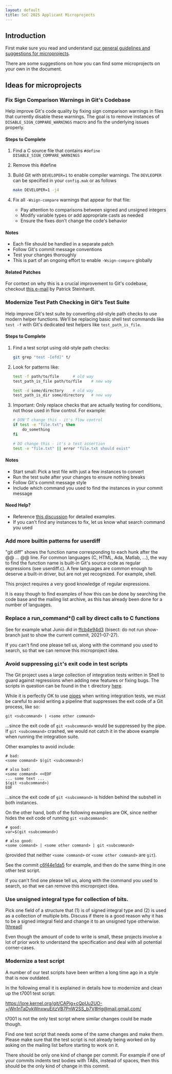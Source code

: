 ```yaml
---
layout: default
title: SoC 2025 Applicant Microprojects
---
```


## Introduction

First make sure you read and understand
[our general guidelines and suggestions for microprojects](https://git.github.io/General-Microproject-Information).

There are some suggestions on how you can find some microprojects on your own in the document.

## Ideas for microprojects

### Fix Sign Comparison Warnings in Git's Codebase

Help improve Git's code quality by fixing sign comparison warnings in files that
currently disable these warnings. The goal is to remove instances of
`DISABLE_SIGN_COMPARE_WARNINGS` macro and fix the underlying issues properly.

#### Steps to Complete
1. Find a C source file that contains `#define DISABLE_SIGN_COMPARE_WARNINGS`
2. Remove this #define
3. Build Git with `DEVELOPER=1` to enable compiler warnings. The `DEVLEOPER`
   can be specified in your `config.mak` or as follows

   ```sh
   make DEVELOPER=1 -j4
   ```

4. Fix all `-Wsign-compare` warnings that appear for that file:
   - Pay attention to comparisons between signed and unsigned integers
   - Modify variable types or add appropriate casts as needed
   - Ensure the fixes don't change the code's behavior

#### Notes
- Each file should be handled in a separate patch
- Follow Git's commit message conventions
- Test your changes thoroughly
- This is part of an ongoing effort to enable `-Wsign-compare` globally

#### Related Patches
For context on why this is a crucial improvement to Git's codebase, checkout
[this e-mail](https://public-inbox.org/git/20241206-pks-sign-compare-v4-0-0344c6dfb219@pks.im/)
by Patrick Steinhardt.


### Modernize Test Path Checking in Git's Test Suite

Help improve Git's test suite by converting old-style path checks to use modern
helper functions. We'll be replacing basic shell test commands like `test -f`
with Git's dedicated test helpers like `test_path_is_file`.

#### Steps to Complete
1. Find a test script using old-style path checks:
   ```sh
   git grep "test -[efd]" t/
   ```

2. Look for patterns like:
   ```sh
   test -f path/to/file      # old way
   test_path_is_file path/to/file    # new way

   test -d some/directory    # old way
   test_path_is_dir some/directory   # new way
   ```

3. Important: Only replace checks that are actually testing for conditions, not
   those used in flow control. For example:
   ```sh
   # DON'T change this - it's flow control
   if test -e "file.txt"; then
       do_something
   fi

   # DO change this - it's a test assertion
   test -e "file.txt" || error "file.txt should exist"
   ```

#### Notes
- Start small: Pick a test file with just a few instances to convert
- Run the test suite after your changes to ensure nothing breaks
- Follow Git's commit message style
- Include which command you used to find the instances in your commit message

#### Need Help?
- Reference [this discussion](https://public-inbox.org/git/CAPig+cRfO8t1tdCL6MB4b9XopF3HkZ==hU83AFZ38b-2zsXDjQ@mail.gmail.com/)
  for detailed examples.
- If you can't find any instances to fix, let us know what search command you
  used


### Add more builtin patterns for userdiff

"git diff" shows the function name corresponding to each hunk after
the @@ ... @@ line. For common languages (C, HTML, Ada, Matlab, ...),
the way to find the function name is built-in Git's source code as
regular expressions (see userdiff.c). A few languages are common
enough to deserve a built-in driver, but are not yet recognized. For
example, shell.

This project requires a very good knowledge of regular expressions.

It is easy though to find examples of how this can be done by
searching the code base and the mailing list archive, as this has
already been done for a number of languages.

### Replace a run_command*() call by direct calls to C functions

See for example what Junio did in
[ffcb4e94d3](https://github.com/git/git/commit/ffcb4e94d3) (bisect: do
not run show-branch just to show the current commit, 2021-07-27).

If you can't find one please tell us, along with the command you used
to search, so that we can remove this microproject idea.

### Avoid suppressing `git`'s exit code in test scripts

The Git project uses a large collection of integration tests written in
Shell to guard against regressions when adding new features or fixing
bugs. The scripts in question can be found in the `t` directory
[here][git-t].

While it is perfectly OK to use [pipes][wikipedia-pipes] when writing
integration tests, we must be careful to avoid writing a pipeline that
suppresses the exit code of a Git process, like so:

```
git <subcommand> | <some other command>
```

...since the exit code of `git <subcommand>` would be suppressed by the
pipe. If `git <subcommand>` crashed, we would not catch it in the above
example when running the integration suite.

Other examples to avoid include:

```
# bad:
<some command> $(git <subcommand>)

# also bad:
<some command> <<EOF
... some text ...
$(git <subcommand>)
EOF
```

...since the exit code of `git <subcommand>` is hidden behind the
subshell in both instances.

On the other hand, both of the following examples are OK, since neither
hides the exit code of running `git <subcommand>`:

```
# good:
var=$(git <subcommand>)

# also good:
<some command> | <some other command> | git <subcommand>
```

(provided that neither `<some command>` or `<some other command>` are
`git`).

See the commit
[c6f44e1da5](https://github.com/git/git/commit/c6f44e1da5e88e34)
for example, and then do the same thing in one other test script.

If you can't find one please tell us, along with the command you used
to search, so that we can remove this microproject idea.

[git-t]: https://github.com/git/git/tree/master/t
[wikipedia-pipes]: https://en.wikipedia.org/wiki/Pipeline_(Unix)

### Use unsigned integral type for collection of bits.

Pick one field of a structure that (1) is of signed integral type and (2) is
used as a collection of multiple bits. Discuss if there is a good reason
why it has to be a signed integral field and change it to an unsigned
type otherwise.  [[thread](https://public-inbox.org/git/xmqqsiebrlez.fsf@gitster.dls.corp.google.com)]

Even though the amount of code to write is small, these projects
involve a lot of prior work to understand the specification and deal
with all potential corner-cases.

### Modernize a test script

A number of our test scripts have been written a long time ago in a
style that is now outdated.

In the following email it is explained in details how to modernize and
clean up the t7001 test script:

<https://lore.kernel.org/git/CAPig+cQpUu2UO-+jWn1nTaDykWnxwuEitzVB7PnW2SS_b7V8Hg@mail.gmail.com/>

t7001 is not the only test script where similar changes could be made
though.

Find one test script that needs some of the same changes and make
them. Please make sure that the test script is not already being
worked on by asking on the mailing list before starting to work on it.

There should be only one kind of change per commit. For example if one
of your commits indents test bodies with TABs, instead of spaces, then
this should be the only kind of change in this commit.

